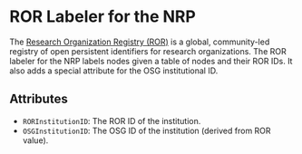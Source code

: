 ROR Labeler for the NRP
=======================

The [Research Organization Registry (ROR)](https://ror.org/) is a global, community-led registry of open
persistent identifiers for research organizations. The ROR labeler for the NRP labels nodes given a
table of nodes and their ROR IDs.  It also adds a special attribute for the OSG institutional ID.

## Attributes

- `RORInstitutionID`: The ROR ID of the institution.
- `OSGInstitutionID`: The OSG ID of the institution (derived from ROR value).